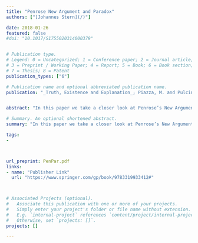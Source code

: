 ```yaml
---
title: "Penrose New Argument and Paradox"
authors: ["[Johannes Stern](/)"]

date: 2018-01-26
featured: false
#doi: "10.1017/S1755020314000379"


# Publication type.
# Legend: 0 = Uncategorized; 1 = Conference paper; 2 = Journal article;
# 3 = Preprint / Working Paper; 4 = Report; 5 = Book; 6 = Book section;
# 7 = Thesis; 8 = Patent
publication_types: ["6"]

# Publication name and optional abbreviated publication name.
publication: "_Truth, Existence and Explanation_; Piazza, M. and Pulcini, G. (eds.); Boston Studies in the Philosophy of and History of Science, Springer."


abstract: "In this paper we take a closer look at Penrose’s New Argument for the claim that the human mind cannot be mechanized and investigate whether the argument can be formalized in a sound and coherent way using a theory of truth and absolute provability. Our findings are negative; we can show that there will be no consistent theory that allows for a formalization of Penrose’s argument in a straightforward way. In a second step we consider Penrose’s overall strategy for arguing for his view and provide a reasonable theory of truth and absolute provability in which this strategy leads to a sound argument for the claim that the human mind cannot be mechanized. However, we argue that the argument is intuitively implausible since it relies on a pathological feature of the proposed theory."

# Summary. An optional shortened abstract.
summary: "In this paper we take a closer look at Penrose’s New Argument for the claim that the human mind cannot be mechanized and investigate whether the argument can be formalized in a sound and coherent way using a theory of truth and absolute provability."

tags:
-



url_preprint: PenPar.pdf
links:
- name: "Publisher Link"
  url: "https://www.springer.com/gp/book/9783319933412#"



# Associated Projects (optional).
#   Associate this publication with one or more of your projects.
#   Simply enter your project's folder or file name without extension.
#   E.g. `internal-project` references `content/project/internal-project/index.md`.
#   Otherwise, set `projects: []`.
projects: []

---
```

